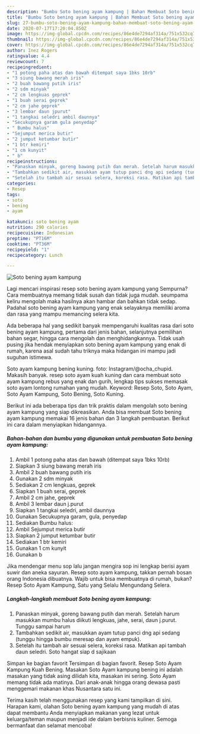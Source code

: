 ```yaml
---
description: "Bumbu Soto bening ayam kampung | Bahan Membuat Soto bening ayam kampung Yang Enak Dan Mudah"
title: "Bumbu Soto bening ayam kampung | Bahan Membuat Soto bening ayam kampung Yang Enak Dan Mudah"
slug: 27-bumbu-soto-bening-ayam-kampung-bahan-membuat-soto-bening-ayam-kampung-yang-enak-dan-mudah
date: 2020-07-17T17:20:04.850Z
image: https://img-global.cpcdn.com/recipes/86e4de7294af314a/751x532cq70/soto-bening-ayam-kampung-foto-resep-utama.jpg
thumbnail: https://img-global.cpcdn.com/recipes/86e4de7294af314a/751x532cq70/soto-bening-ayam-kampung-foto-resep-utama.jpg
cover: https://img-global.cpcdn.com/recipes/86e4de7294af314a/751x532cq70/soto-bening-ayam-kampung-foto-resep-utama.jpg
author: Inez Rogers
ratingvalue: 4.4
reviewcount: 7
recipeingredient:
- "1 potong paha atas dan bawah ditempat saya 1bks 10rb"
- "3 siung bawang merah iris"
- "2 buah bawang putih iris"
- "2 sdm minyak"
- "2 cm lengkuas geprek"
- "1 buah serai geprek"
- "2 cm jahe geprek"
- "3 lembar daun jpurut"
- "1 tangkai seledri ambil daunnya"
- "Secukupnya garam gula penyedap"
- " Bumbu halus"
- "Sejumput merica butir"
- "2 jumput ketumbar butir"
- "1 btr kemiri"
- "1 cm kunyit"
- " b"
recipeinstructions:
- "Panaskan minyak, goreng bawang putih dan merah. Setelah harum masukkan mumbu halus diikuti lengkuas, jahe, serai, daun j.purut. Tunggu sampai harum"
- "Tambahkan sedikit air, masukkan ayam tutup panci dng api sedang (tunggu hingga bumbu meresap dan ayam empuk)."
- "Setelah itu tambah air sesuai selera, koreksi rasa. Matikan api tambah daun seledri. Soto hangat siap d sajikaan"
categories:
- Resep
tags:
- soto
- bening
- ayam

katakunci: soto bening ayam 
nutrition: 290 calories
recipecuisine: Indonesian
preptime: "PT16M"
cooktime: "PT36M"
recipeyield: "1"
recipecategory: Lunch

---
```



![Soto bening ayam kampung](https://img-global.cpcdn.com/recipes/86e4de7294af314a/751x532cq70/soto-bening-ayam-kampung-foto-resep-utama.jpg)

Lagi mencari inspirasi resep soto bening ayam kampung yang Sempurna? Cara membuatnya memang tidak susah dan tidak juga mudah. seumpama keliru mengolah maka hasilnya akan hambar dan bahkan tidak sedap. Padahal soto bening ayam kampung yang enak selayaknya memiliki aroma dan rasa yang mampu memancing selera kita.

Ada beberapa hal yang sedikit banyak mempengaruhi kualitas rasa dari soto bening ayam kampung, pertama dari jenis bahan, selanjutnya pemilihan bahan segar, hingga cara mengolah dan menghidangkannya. Tidak usah pusing jika hendak menyiapkan soto bening ayam kampung yang enak di rumah, karena asal sudah tahu triknya maka hidangan ini mampu jadi suguhan istimewa.

Soto ayam kampung bening kuning. foto: Instagram/@ocha_chupid. Makasih banyak. resep soto ayam kuah kuning dan cara membuat soto ayam kampung rebus yang enak dan gurih, lengkap tips sukses memasak soto ayam lontong rumahan yang mudah. Keyword: Resep Soto, Soto Ayam, Soto Ayam Kampung, Soto Bening, Soto Kuning.


Berikut ini ada beberapa tips dan trik praktis dalam mengolah soto bening ayam kampung yang siap dikreasikan. Anda bisa membuat Soto bening ayam kampung memakai 16 jenis bahan dan 3 langkah pembuatan. Berikut ini cara dalam menyiapkan hidangannya.

<!--inarticleads1-->

##### Bahan-bahan dan bumbu yang digunakan untuk pembuatan Soto bening ayam kampung:

1. Ambil 1 potong paha atas dan bawah (ditempat saya 1bks 10rb)
1. Siapkan 3 siung bawang merah iris
1. Ambil 2 buah bawang putih iris
1. Gunakan 2 sdm minyak
1. Sediakan 2 cm lengkuas, geprek
1. Siapkan 1 buah serai, geprek
1. Ambil 2 cm jahe, geprek
1. Ambil 3 lembar daun j.purut
1. Siapkan 1 tangkai seledri, ambil daunnya
1. Gunakan Secukupnya garam, gula, penyedap
1. Sediakan  Bumbu halus:
1. Ambil Sejumput merica butir
1. Siapkan 2 jumput ketumbar butir
1. Sediakan 1 btr kemiri
1. Gunakan 1 cm kunyit
1. Gunakan  b


Jika mendengar menu sop lalu jangan mengira sop ini lengkap berisi ayam suwir dan aneka sayuran. Resep soto ayam kampung, takkan pernah bosan orang Indonesia dibuatnya. Wajib untuk bisa membuatnya di rumah, bukan? Resep Soto Ayam Kampung, Satu yang Selalu Mengundang Selera. 

<!--inarticleads2-->

##### Langkah-langkah membuat Soto bening ayam kampung:

1. Panaskan minyak, goreng bawang putih dan merah. Setelah harum masukkan mumbu halus diikuti lengkuas, jahe, serai, daun j.purut. Tunggu sampai harum
1. Tambahkan sedikit air, masukkan ayam tutup panci dng api sedang (tunggu hingga bumbu meresap dan ayam empuk).
1. Setelah itu tambah air sesuai selera, koreksi rasa. Matikan api tambah daun seledri. Soto hangat siap d sajikaan


Simpan ke bagian favorit Tersimpan di bagian favorit. Resep Soto Ayam Kampung Kuah Bening. Masakan Soto Ayam kampung bening ini adalah masakan yang tidak asing dilidah kita, masakan ini sering. Soto Ayam memang tidak ada matinya. Dari anak-anak hingga orang dewasa pasti menggemari makanan khas Nusantara satu ini. 

Terima kasih telah menggunakan resep yang kami tampilkan di sini. Harapan kami, olahan Soto bening ayam kampung yang mudah di atas dapat membantu Anda menyiapkan makanan yang lezat untuk keluarga/teman maupun menjadi ide dalam berbisnis kuliner. Semoga bermanfaat dan selamat mencoba!
